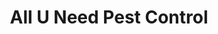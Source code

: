 ---
title: "All U Need Pest Control"
url: /summerville/all-u-need-pest-control/
shop: pest control
---